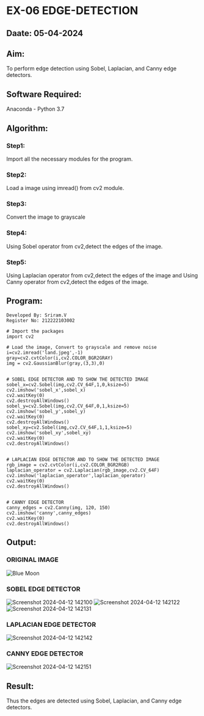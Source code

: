 # EX-06 EDGE-DETECTION
## Daate: 05-04-2024
## Aim:
To perform edge detection using Sobel, Laplacian, and Canny edge detectors.

## Software Required:
Anaconda - Python 3.7

## Algorithm:
### Step1:
Import all the necessary modules for the program.

### Step2:
Load a image using imread() from cv2 module.

### Step3:
Convert the image to grayscale

### Step4:
Using Sobel operator from cv2,detect the edges of the image.

### Step5:

Using Laplacian operator from cv2,detect the edges of the image and Using Canny operator from cv2,detect the edges of the image.

## Program:
```
Developed By: Sriram.V
Register No: 212222103002

# Import the packages
import cv2

# Load the image, Convert to grayscale and remove noise
i=cv2.imread('land.jpeg',-1)
gray=cv2.cvtColor(i,cv2.COLOR_BGR2GRAY)
img = cv2.GaussianBlur(gray,(3,3),0)


# SOBEL EDGE DETECTOR AND TO SHOW THE DETECTED IMAGE
sobel_x=cv2.Sobel(img,cv2.CV_64F,1,0,ksize=5)
cv2.imshow('sobel_x',sobel_x)
cv2.waitKey(0)
cv2.destroyAllWindows()
sobel_y=cv2.Sobel(img,cv2.CV_64F,0,1,ksize=5)
cv2.imshow('sobel_y',sobel_y)
cv2.waitKey(0)
cv2.destroyAllWindows()
sobel_xy=cv2.Sobel(img,cv2.CV_64F,1,1,ksize=5)
cv2.imshow('sobel_xy',sobel_xy)
cv2.waitKey(0)
cv2.destroyAllWindows()


# LAPLACIAN EDGE DETECTOR AND TO SHOW THE DETECTED IMAGE
rgb_image = cv2.cvtColor(i,cv2.COLOR_BGR2RGB)
laplacian_operator = cv2.Laplacian(rgb_image,cv2.CV_64F)
cv2.imshow('laplacian_operator',laplacian_operator)
cv2.waitKey(0)
cv2.destroyAllWindows()


# CANNY EDGE DETECTOR
canny_edges = cv2.Canny(img, 120, 150)
cv2.imshow('canny',canny_edges)
cv2.waitKey(0)
cv2.destroyAllWindows()
```

## Output:
### ORIGINAL IMAGE

![Blue Moon](https://github.com/Darkwebnew/EDGE-DETECTION/assets/143114486/cd89118b-95d6-49b0-aa80-e01b6bd1e1f4)

### SOBEL EDGE DETECTOR

![Screenshot 2024-04-12 142100](https://github.com/Darkwebnew/EDGE-DETECTION/assets/143114486/6cef316b-b83a-4843-b7c7-eb2cd15850d1)
![Screenshot 2024-04-12 142122](https://github.com/Darkwebnew/EDGE-DETECTION/assets/143114486/c1951fb9-e949-47a3-b3d1-935e7dc5e285)
![Screenshot 2024-04-12 142131](https://github.com/Darkwebnew/EDGE-DETECTION/assets/143114486/e2e94e52-8827-44e0-826f-756d5bbf51f9)

### LAPLACIAN EDGE DETECTOR

![Screenshot 2024-04-12 142142](https://github.com/Darkwebnew/EDGE-DETECTION/assets/143114486/82321c3a-bddf-4407-b306-7016395ee3e7)

### CANNY EDGE DETECTOR

![Screenshot 2024-04-12 142151](https://github.com/Darkwebnew/EDGE-DETECTION/assets/143114486/d32ba108-76f7-481e-8fd5-344cd7ef6e4f)

## Result:
Thus the edges are detected using Sobel, Laplacian, and Canny edge detectors.
